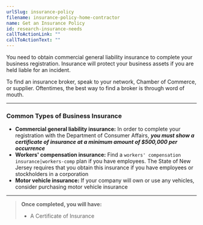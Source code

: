 ```yaml
---
urlSlug: insurance-policy
filename: insurance-policy-home-contractor
name: Get an Insurance Policy
id: research-insurance-needs
callToActionLink: ""
callToActionText: ""
---
```


You need to obtain commercial general liability insurance to complete your business registration. Insurance will protect your business assets if you are held liable for an incident.

To find an insurance broker, speak to your network, Chamber of Commerce, or supplier. Oftentimes, the best way to find a broker is through word of mouth.

---

### Common Types of Business Insurance

- **Commercial general liability insurance:** In order to complete your registration with the Department of Consumer Affairs, **_you must show a certificate of insurance at a minimum amount of $500,000 per occurrence_**
- **Workers' compensation insurance:** Find a `workers' compensation insurance|workers-comp` plan if you have employees. The State of New Jersey requires that you obtain this insurance if you have employees or stockholders in a corporation
- **Motor vehicle insurance:** If your company will own or use any vehicles, consider purchasing motor vehicle insurance

---

> **Once completed, you will have:**
>
> - A Certificate of Insurance
